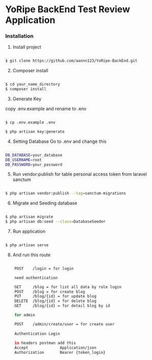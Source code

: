 #  YoRipe BackEnd Test Review Application

###  Installation

1. Install project

```bash

$ git clone https://github.com/aannn123/YoRipe-BackEnd.git

```
2. Composer install

```bash

$ cd your_name_directory
$ composer install

```

3. Generate Key

copy .env.example and rename to .env

```bash

$ cp .env.example .env

$ php artisan key:generate

```

4. Setting Database
Go to .env and change this

```bash

DB_DATABASE=your_database
DB_USERNAME=root
DB_PASSWORD=your_password

```

5. Run vendor:publish for table personal access token from laravel sanctum

```bash

$ php artisan vendor:publish --tag=sanctum-migrations

```

6. Migrate and Seeding database

```bash

$ php artisan migrate
$ php artisan db:seed --class=DatabaseSeeder

```

7. Run application

```bash

$ php artisan serve

```

8. And run this route


```bash

    POST    /login = for login

    need authentication

    GET     /blog = for list all data by role login
    POST    /blog = for create blog
    PUT     /blog/{id} = for update blog
    DELETE  /blog/{id} = for delete blog
    GET     /blog/{id} = for detail blog by id

    for admin

    POST    /admin/create/user = for create user
    
    Authentication Login
    
    in headers postman add this
    Accept              Application/json
    Authorization       Bearer {token_login}

```
